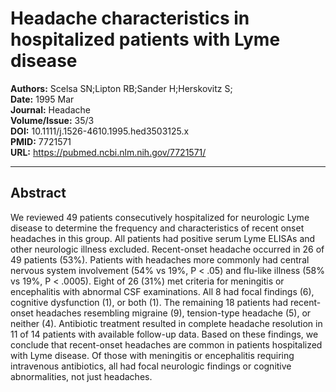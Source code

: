 # Headache characteristics in hospitalized patients with Lyme disease

**Authors:** Scelsa SN;Lipton RB;Sander H;Herskovitz S;  
**Date:** 1995 Mar  
**Journal:** Headache  
**Volume/Issue:** 35/3  
**DOI:** 10.1111/j.1526-4610.1995.hed3503125.x  
**PMID:** 7721571  
**URL:** https://pubmed.ncbi.nlm.nih.gov/7721571/

---

## Abstract

We reviewed 49 patients consecutively hospitalized for neurologic Lyme disease to determine the frequency and characteristics of recent onset headaches in this group. All patients had positive serum Lyme ELISAs and other neurologic illness excluded. Recent-onset headache occurred in 26 of 49 patients (53%). Patients with headaches more commonly had central nervous system involvement (54% vs 19%, P < .05) and flu-like illness (58% vs 19%, P < .0005). Eight of 26 (31%) met criteria for meningitis or encephalitis with abnormal CSF examinations. All 8 had focal findings (6), cognitive dysfunction (1), or both (1). The remaining 18 patients had recent-onset headaches resembling migraine (9), tension-type headache (5), or neither (4). Antibiotic treatment resulted in complete headache resolution in 11 of 14 patients with available follow-up data. Based on these findings, we conclude that recent-onset headaches are common in patients hospitalized with Lyme disease. Of those with meningitis or encephalitis requiring intravenous antibiotics, all had focal neurologic findings or cognitive abnormalities, not just headaches.
